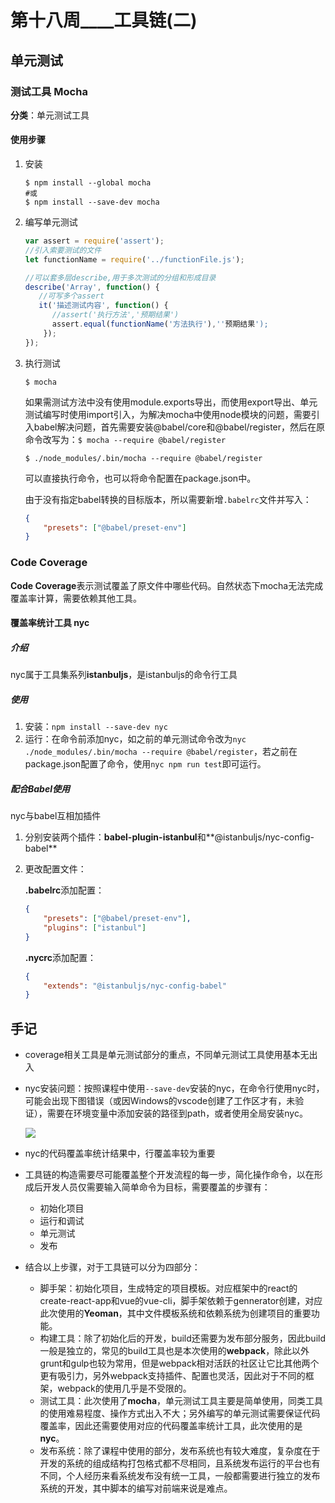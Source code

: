 # 第十八周____工具链(二)

## 单元测试

### 测试工具 Mocha

**分类**：单元测试工具

#### 使用步骤

1. 安装

   ```shell
   $ npm install --global mocha
   #或
   $ npm install --save-dev mocha
   ```

2. 编写单元测试

   ```javascript
   var assert = require('assert');
   //引入索要测试的文件
   let functionName = require('../functionFile.js');
   
   //可以套多层describe,用于多次测试的分组和形成目录
   describe('Array', function() {
      //可写多个assert
      it('描述测试内容', function() {
         //assert('执行方法','预期结果')
         assert.equal(functionName('方法执行'),''预期结果');
       });
   });
   ```

3. 执行测试

   ```shell
   $ mocha
   ```

   如果需测试方法中没有使用module.exports导出，而使用export导出、单元测试编写时使用import引入，为解决mocha中使用node模块的问题，需要引入babel解决问题，首先需要安装@babel/core和@babel/register，然后在原命令改写为：`$ mocha --require @babel/register`

   ````shell
   $ ./node_modules/.bin/mocha --require @babel/register
   ````

   可以直接执行命令，也可以将命令配置在package.json中。
   
   由于没有指定babel转换的目标版本，所以需要新增`.babelrc`文件并写入：
   
   ```json
   {
       "presets": ["@babel/preset-env"]
   }
   ```

### Code Coverage

**Code Coverage**表示测试覆盖了原文件中哪些代码。自然状态下mocha无法完成覆盖率计算，需要依赖其他工具。

#### 覆盖率统计工具 nyc

##### 介绍

nyc属于工具集系列**istanbuljs**，是istanbuljs的命令行工具

##### 使用

1. 安装：`npm install --save-dev nyc`
2. 运行：在命令前添加nyc，如之前的单元测试命令改为`nyc ./node_modules/.bin/mocha --require @babel/register`，若之前在package.json配置了命令，使用`nyc npm run test`即可运行。

##### 配合Babel使用

nyc与babel互相加插件

1. 分别安装两个插件：**babel-plugin-istanbul**和**@istanbuljs/nyc-config-babel**

2. 更改配置文件：

   **.babelrc**添加配置：

   ```json
   {
       "presets": ["@babel/preset-env"],
       "plugins": ["istanbul"]
   }
   ```

   **.nycrc**添加配置：

   ```json
   {
       "extends": "@istanbuljs/nyc-config-babel"
   }
   ```

## 手记

- coverage相关工具是单元测试部分的重点，不同单元测试工具使用基本无出入

- nyc安装问题：按照课程中使用`--save-dev`安装的nyc，在命令行使用nyc时，可能会出现下图错误（或因Windows的vscode创建了工作区才有，未验证），需要在环境变量中添加安装的路径到path，或者使用全局安装nyc。

  ![](/img/nyc_error.png)

- nyc的代码覆盖率统计结果中，行覆盖率较为重要

- 工具链的构造需要尽可能覆盖整个开发流程的每一步，简化操作命令，以在形成后开发人员仅需要输入简单命令为目标，需要覆盖的步骤有：

  - 初始化项目
  - 运行和调试
  - 单元测试
  - 发布

- 结合以上步骤，对于工具链可以分为四部分：

  - 脚手架：初始化项目，生成特定的项目模板。对应框架中的react的create-react-app和vue的vue-cli，脚手架依赖于gennerator创建，对应此次使用的**Yeoman**，其中文件模板系统和依赖系统为创建项目的重要功能。
  - 构建工具：除了初始化后的开发，build还需要为发布部分服务，因此build一般是独立的，常见的build工具也是本次使用的**webpack**，除此以外grunt和gulp也较为常用，但是webpack相对活跃的社区让它比其他两个更有吸引力，另外webpack支持插件、配置也灵活，因此对于不同的框架，webpack的使用几乎是不受限的。
  - 测试工具：此次使用了**mocha**，单元测试工具主要是简单使用，同类工具的使用难易程度、操作方式出入不大；另外编写的单元测试需要保证代码覆盖率，因此还需要使用对应的代码覆盖率统计工具，此次使用的是**nyc**。
  - 发布系统：除了课程中使用的部分，发布系统也有较大难度，复杂度在于开发的系统的组成结构打包格式都不尽相同，且系统发布运行的平台也有不同，个人经历来看系统发布没有统一工具，一般都需要进行独立的发布系统的开发，其中脚本的编写对前端来说是难点。




